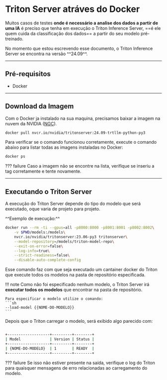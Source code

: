 # Triton Server atráves do Docker

Muitos casos de testes **onde é necessário a analise dos dados a partir de uma IA** é preciso que tenha em execução o Triton Inference Server, ==é ele quem cuida da classificação dos dados== a partir do seu modelo pré-treinado.

No momento que estou escrevendo esse documento, o Triton Inference Server se encontra na versão ^^24.09^^.

---

## Pré-requisitos

- Docker

---

## Download da Imagem
Com o Docker ja instalado na sua maquina, precisamos baixar a imagem na nuvem da NVIDIA ([NGC](https://catalog.ngc.nvidia.com/orgs/nvidia/containers/tritonserver)).

```sh
docker pull nvcr.io/nvidia/tritonserver:24.09-trtllm-python-py3
```

Para verificar se o comando funcionou corretamente, execute o comando abaixo para listar todas as imagens instaladas no Docker:

```sh
docker ps
```

??? failure
    Caso a imagem não se encontre na lista, verifique se inseriu a tag corretamente e tente novamente.

---

## Executando o Triton Server

A execução do Triton Server depende do tipo do modelo que será executado, oque varia de projeto para projeto.

^^Exemplo de execução:^^

```sh
docker run --rm -ti --gpus=all -p8000:8000 -p8001:8001 -p8002:8002\
    -v $PWD/models:/models\
    nvcr.io/nvidia/tritonserver:23.06-py3 tritonserver\
    --model-repository=/models/triton-model-repo\
    --exit-on-error=false\
    --log-info=true\
    --strict-readiness=false\
    --disable-auto-complete-config
```

Esse comando faz com que seja executado um cantainer docker do Triton que execute todos os modelos na pasta de repositório especificada.

!!! note
    Como não foi especificado nenhum modelo, o Triton Server irá **executar todos os modelos** que encontrar na pasta de repositório.

    Para especificar o modelo utilize o comando:
    ```sh
    --load-model {{NOME-DO-MODELO}}
    ```

Depois que o Triton carregar o modelo, será exibido algo parecido com:

```sh

+-------------------+---------+--------+
| Model             | Version | Status |
+-------------------+---------+--------+
| {NOME-DO-MODELO}  | 1       | READY  |
+-------------------+---------+--------+
```
??? failure
    Se isso não estiver presente na saída, verifique o log do Triton para quaisquer mensagens de erro relacionadas ao carregamento do modelo.